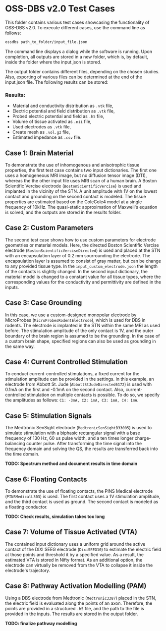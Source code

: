 OSS-DBS v2.0 Test Cases
=======================

This folder contains various test cases showcasing the functionality of OSS-DBS v2.0. To execute different cases, use the command line as follows:

```bash
ossdbs path_to_folder/input_file.json
```

The command line displays a dialog while the software is running. Upon completion, all outputs are stored in a new folder, which is, by default, inside the folder where the input.json is stored.

The output folder contains different files, depending on the chosen studies. Also, exporting of various files can be determined at the end of the input.json file. The following results can be stored:

### Results:

* Material and conductivity distribution as `.vtk` file,
* Electric potential and field distribution as `.vtk` file,
* Probed electric potential and field as `.h5` file,
* Volume of tissue activated as `.nii` file,
* Used electrodes as `.vtk` file,
* Create mesh as `.vol.gz` file,
* Estimated impedance as `.csv` file.

Case 1: Brain Material
----------------------

To demonstrate the use of inhomogenous and anisotrophic tissue properties, the first test case contains two input dictionaries. The first one uses a homogeneous MRI image, but no diffusion tensor image (DTI), whereas the the other input file uses MRI scan of a human brain.
A Boston Scientific Vercise electrode (`BostonScientificVercise`) is used and implanted in the vicinity of the STN. A unit amplitude with 1V on the lowest contact and grounding on the second contact is modeled. The tissue properties are estimated based on the ColeCole4 model at a single frequency of 10kHz. The quasi-static approximation of Maxwell's equation is solved, and the outputs are stored in the results folder.

Case 2: Custom Parameters
-------------------------

The second test case shows how to use custom parameters for electrode geometries or material models. Here, the directed Boston Scientific Vercise electrode (`BostonScientificVerciseDirected`) is used and placed at the STN with an encapsulation layer of 0.2 mm sourrounding the electrode. The encapsulation layer is assumed to consist of gray matter, but can be change to any provided tissue type. In the `input_custom_electrode.json` the length of the contacts is slightly changed. In the second input dictionary, the material model is changed to a constant value for all tissue types, where the corresponding values for the conductivity and permittivity are defined in the inputs.

Case 3: Case Grounding
----------------------

In this case, we use a custom-designed monopolar electrode by MicroProbes (`MicroProbesRodentElectrode`), which is used for DBS in rodents. The electrode is implanted in the STN within the same MRI as used before. The stimulation amplitude of the only contact is 1V, and the outer boundary of the brain region is assumed to be the grounding. In the case of a custom brain shape, specified regions can also be used as grounding in the same way.


Case 4: Current Controlled Stimulation
--------------------------------------

To conduct current-controlled stimulations, a fixed current for the stimulation amplitude can be provided in the settings. In this example, an electrode from Abbott St. Jude (`AbbottStJudeDirected6172`) is used with 0.1mA on the first and -0.1mA on the second contact. Also, current-controlled stimulation on multiple contacts is possible. To do so, we specify the amplitudes as follows: `C1: -3mA, C2: 1mA, C3: 1mA, C4: 1mA`.

Case 5: Stimulation Signals
---------------------------

The Medtronic SenSight electrode (`MedtronicSenSightB33005`) is used to simulate stimulation with a biphasic rectangular signal with a base frequency of 130 Hz, 60 us pulse width, and a ten times longer charge-balancing counter pulse. After transforming the time signal into the frequency domain and solving the QS, the results are transferred back into the time domain.

**TODO: Spectrum method and document results in time domain**

Case 6: Floating Contacts
-------------------------

To demonstrate the use of floating contacts, the PINS Medical electrode (`PINSMedicalL303`) is used. The first contact uses a 1V stimulation amplitude, and the third contact is used as ground. The second contact is modeled as a floating conductor.

**TODO: Check results, simulation takes too long**

Case 7: Volume of Tissue Activated (VTA)
----------------------------------------

The contained input dictionary uses a uniform grid around the active contact of the DIXI SEEG electrode (`DixiSEEG10`) to estimate the electric field at those points and threshold it by a specified value. As a result, the estimated VTA is stored in Nifty format. As an additional option, the electrode can virtually be removed from the VTA to collapse it inside the electrode's trajectory.

Case 8: Pathway Activation Modelling (PAM)
------------------------------------------

Using a DBS electrode from Medtronic (`Medtronic3387`) placed in the STN, the electric field is evaluated along the points of an axon. Therefore, the points are provided in a structured `.h5`  file, and the path to the file is provided in the inputs. The results are stored in the output folder.

**TODO: finalize pathway modelling**
